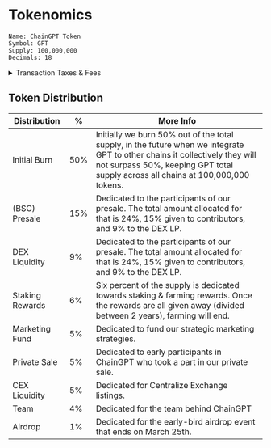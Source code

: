 # Tokenomics

```
Name: ChainGPT Token
Symbol: GPT
Supply: 100,000,000
Decimals: 18
```

<details>

<summary>Transaction Taxes &#x26; Fees</summary>

### Transaction Taxes & Fees

* Transaction Tax: 2% |  0.5% Company, 0.5% Rewards, 1% Liquidity Pool
* Buy Tax: 0%-2% (varies)
* Sell Tax: 4%-8% (varies)

### Distribution Breakdown

**Company Tax:** this tax is used towards further development of ChainGPT, company growth, marketing efforts, staff payroll, and other operation expenses.

**Reflection Rewards:** this tax rewards the holders of $GPT with every single transaction that is made. In order to qualify for the reflection rewards, a user must hold at least 100 GPT tokens. There's nothing else you have to do, the rewards will show up in your wallet! You can always check your upcoming rewards on BSCScan.&#x20;

**Liquidity Pool Tax**: this tax is dedicated to the growth and stability of GPT/BNB liquidity pool pair. With every transaction, a portion of the tax is added towards the liquidity pool on PancakeSwap (GPT/BNB). This method creates more sustainability to GPT.

</details>

## Token Distribution

| Distribution    | %   | More Info                                                                                                                                                                                                       |
| --------------- | --- | --------------------------------------------------------------------------------------------------------------------------------------------------------------------------------------------------------------- |
| Initial Burn    | 50% | Initially we burn 50% out of the total supply, in the future when we integrate GPT to other chains it collectively they will not surpass 50%, keeping GPT total supply across all chains at 100,000,000 tokens. |
| (BSC) Presale   | 15% | Dedicated to the participants of our presale. The total amount allocated for that is 24%, 15% given to contributors, and 9% to the DEX LP.                                                                      |
| DEX Liquidity   | 9%  | Dedicated to the participants of our presale. The total amount allocated for that is 24%, 15% given to contributors, and 9% to the DEX LP.                                                                      |
| Staking Rewards | 6%  | Six percent of the supply is dedicated towards staking & farming rewards. Once the rewards are all given away (divided between 2 years), farming will end.                                                      |
| Marketing Fund  | 5%  | Dedicated to fund our strategic marketing strategies.                                                                                                                                                           |
| Private Sale    | 5%  | Dedicated to early participants in ChainGPT who took a part in our private sale.                                                                                                                                |
| CEX Liquidity   | 5%  | Dedicated for Centralize Exchange listings.                                                                                                                                                                     |
| Team            | 4%  | Dedicated for the team behind ChainGPT                                                                                                                                                                          |
| Airdrop         | 1%  | Dedicated for the early-bird airdrop event that ends on March 25th.                                                                                                                                             |



